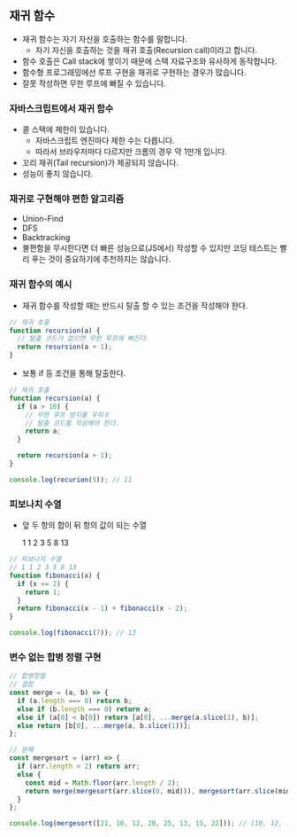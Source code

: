 ## 재귀 함수

- 재귀 함수는 자기 자신을 호출하는 함수를 말합니다.
  - 자기 자신을 호출하는 것을 재귀 호출(Recursion call)이라고 합니다.
- 함수 호출은 Call stack에 쌓이기 때문에 스택 자료구조와 유사하게 동작합니다.
- 함수형 프로그래밍에선 루프 구현을 재귀로 구현하는 경우가 많습니다.
- 잘못 작성하면 무한 루프에 빠질 수 있습니다.

### 자바스크립트에서 재귀 함수

- 콜 스택에 제한이 있습니다.
  - 자바스크립트 엔진마다 제한 수는 다릅니다.
  - 따라서 브라우저마다 다르지만 크롬의 경우 약 1만개 입니다.
- 꼬리 재귀(Tail recursion)가 제공되지 않습니다.
- 성능이 좋지 않습니다.

### 재귀로 구현해야 편한 알고리즘

- Union-Find
- DFS
- Backtracking
- 불편함을 무시한다면 더 빠른 성능으로(JS에서) 작성할 수 있지만 코딩 테스트는 빨리 푸는 것이 중요하기에 추천하지는 않습니다.

### 재귀 함수의 예시

- 재귀 함수를 작성할 때는 반드시 탈출 할 수 있는 조건을 작성해야 한다.

```jsx
// 재귀 호출
function recursion(a) {
  // 탈출 코드가 없으면 무한 루프에 빠진다.
  return resursion(a + 1);
}
```

- 보통 if 등 조건을 통해 탈출한다.

```jsx
// 재귀 호출
function recursion(a) {
  if (a > 10) {
    // 무한 루프 방지를 우히ㅐ
    // 탈출 코드를 작성해야 한다.
    return a;
  }

  return recursion(a + 1);
}

console.log(recurion(5)); // 11
```

### 피보나치 수열

- 앞 두 항의 합이 뒤 항의 값이 되는 수열

  1 1 2 3 5 8 13

```jsx
// 피보나치 수열
// 1 1 2 3 5 8 13
function fibonacci(x) {
  if (x <= 2) {
    return 1;
  }
  return fibonacci(x - 1) + fibonacci(x - 2);
}

console.log(fibonacci(7)); // 13
```

### 변수 없는 합병 정렬 구현

```jsx
// 합병정렬
// 결합
const merge = (a, b) => {
  if (a.length === 0) return b;
  else if (b.length === 0) return a;
  else if (a[0] < b[0]) return [a[0], ...merge(a.slice(1), b)];
  else return [b[0], ...merge(a, b.slice(1))];
};

// 분해
const mergesort = (arr) => {
  if (arr.length < 2) return arr;
  else {
    const mid = Math.floor(arr.length / 2);
    return merge(mergesort(arr.slice(0, mid))), mergesort(arr.slice(mid));
  }
};

console.log(mergesort([21, 10, 12, 20, 25, 13, 15, 22])); // [10, 12, 13, 15, 20, 21, 22, 25]
```
